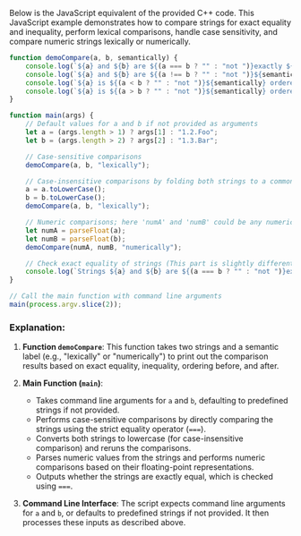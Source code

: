  Below is the JavaScript equivalent of the provided C++ code. This JavaScript example demonstrates how to compare strings for exact equality and inequality, perform lexical comparisons, handle case sensitivity, and compare numeric strings lexically or numerically.

```javascript
function demoCompare(a, b, semantically) {
    console.log(`${a} and ${b} are ${(a === b ? "" : "not ")}exactly ${semantically} equal.`);
    console.log(`${a} and ${b} are ${(a !== b ? "" : "not ")}${semantically}inequal.`);
    console.log(`${a} is ${(a < b ? "" : "not ")}${semantically} ordered before ${b}.`);
    console.log(`${a} is ${(a > b ? "" : "not ")}${semantically} ordered after ${b}.`);
}

function main(args) {
    // Default values for a and b if not provided as arguments
    let a = (args.length > 1) ? args[1] : "1.2.Foo";
    let b = (args.length > 2) ? args[2] : "1.3.Bar";

    // Case-sensitive comparisons
    demoCompare(a, b, "lexically");

    // Case-insensitive comparisons by folding both strings to a common case
    a = a.toLowerCase();
    b = b.toLowerCase();
    demoCompare(a, b, "lexically");

    // Numeric comparisons; here 'numA' and 'numB' could be any numeric type for which the relevant parsing is defined, eg parseInt, parseFloat, etc.
    let numA = parseFloat(a);
    let numB = parseFloat(b);
    demoCompare(numA, numB, "numerically");

    // Check exact equality of strings (This part is slightly different from C++ due to type coercion)
    console.log(`Strings ${a} and ${b} are ${(a === b ? "" : "not ")}exactly equal.`);
}

// Call the main function with command line arguments
main(process.argv.slice(2));
```

### Explanation:
1. **Function `demoCompare`**: This function takes two strings and a semantic label (e.g., "lexically" or "numerically") to print out the comparison results based on exact equality, inequality, ordering before, and after.

2. **Main Function (`main`)**: 
   - Takes command line arguments for `a` and `b`, defaulting to predefined strings if not provided.
   - Performs case-sensitive comparisons by directly comparing the strings using the strict equality operator (`===`).
   - Converts both strings to lowercase (for case-insensitive comparison) and reruns the comparisons.
   - Parses numeric values from the strings and performs numeric comparisons based on their floating-point representations.
   - Outputs whether the strings are exactly equal, which is checked using `===`.

3. **Command Line Interface**: The script expects command line arguments for `a` and `b`, or defaults to predefined strings if not provided. It then processes these inputs as described above.
